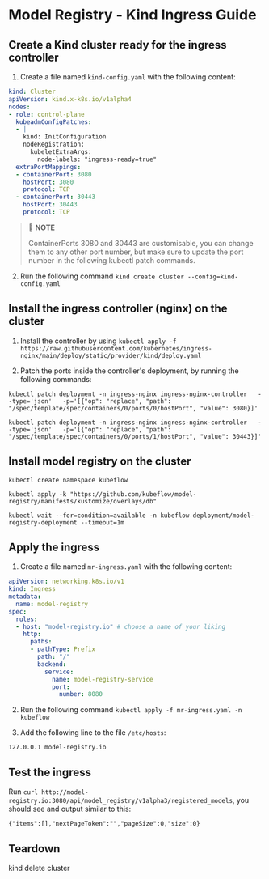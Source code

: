 # Model Registry - Kind Ingress Guide

## Create a Kind cluster ready for the ingress controller

1. Create a file named `kind-config.yaml` with the following content:

```yaml
kind: Cluster
apiVersion: kind.x-k8s.io/v1alpha4
nodes:
- role: control-plane
  kubeadmConfigPatches:
  - |
    kind: InitConfiguration
    nodeRegistration:
      kubeletExtraArgs:
        node-labels: "ingress-ready=true"
  extraPortMappings:
  - containerPort: 3080
    hostPort: 3080
    protocol: TCP
  - containerPort: 30443
    hostPort: 30443
    protocol: TCP
```

> 📖 **NOTE**
>
> ContainerPorts 3080 and 30443 are customisable, you can change them to any other port number, but make sure to update the port number in the following kubectl patch commands.

2. Run the following command `kind create cluster --config=kind-config.yaml`

## Install the ingress controller (nginx) on the cluster

1. Install the controller by using `kubectl apply -f https://raw.githubusercontent.com/kubernetes/ingress-nginx/main/deploy/static/provider/kind/deploy.yaml`


2. Patch the ports inside the controller's deployment, by running the following commands:

```
kubectl patch deployment -n ingress-nginx ingress-nginx-controller   --type='json'   -p='[{"op": "replace", "path": "/spec/template/spec/containers/0/ports/0/hostPort", "value": 3080}]'

kubectl patch deployment -n ingress-nginx ingress-nginx-controller   --type='json'   -p='[{"op": "replace", "path": "/spec/template/spec/containers/0/ports/1/hostPort", "value": 30443}]'
```

## Install model registry on the cluster

`kubectl create namespace kubeflow`

`kubectl apply -k "https://github.com/kubeflow/model-registry/manifests/kustomize/overlays/db"`

`kubectl wait --for=condition=available -n kubeflow deployment/model-registry-deployment --timeout=1m`

## Apply the ingress

1. Create a file named `mr-ingress.yaml` with the following content:

```yaml
apiVersion: networking.k8s.io/v1
kind: Ingress
metadata:
  name: model-registry
spec:
  rules:
  - host: "model-registry.io" # choose a name of your liking
    http:
      paths:
      - pathType: Prefix
        path: "/"
        backend:
          service:
            name: model-registry-service
            port:
              number: 8080
```

2. Run the following command `kubectl apply -f mr-ingress.yaml -n kubeflow`

3. Add the following line to the file `/etc/hosts`:

`127.0.0.1 model-registry.io`

## Test the ingress

Run `curl http://model-registry.io:3080/api/model_registry/v1alpha3/registered_models`, you should see and output similar to this:

```
{"items":[],"nextPageToken":"","pageSize":0,"size":0}
```

## Teardown

kind delete cluster
